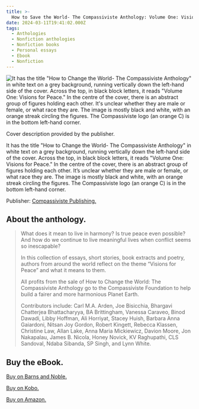 ```yaml
---
title: >-
  How to Save the World- The Compassiviste Anthology: Volume One: Visions for Peace
date: 2024-03-11T19:41:02.000Z
tags:
  - Anthologies
  - Nonfiction anthologies
  - Nonfiction books
  - Personal essays
  - Ebook
  - Nonfiction
---
```


![It has the title "How to Change the World- The Compassiviste Anthology" in white text on a grey background, running vertically down the left-hand side of the cover. Across the top, in black block letters, it reads "Volume One: Visions for Peace." In the centre of the cover, there is an abstract group of figures holding each other. It's unclear whether they are male or female, or what race they are. The image is mostly black and white, with an orange streak circling the figures. The Compassiviste logo (an orange C) is in the bottom left-hand corner.](/img/how-to-change-the-world-cover.jpeg)

Cover description provided by the publisher.

It has the title "How to Change the World- The Compassiviste Anthology" in white text on a grey background, running vertically down the left-hand side of the cover. Across the top, in black block letters, it reads "Volume One: Visions for Peace." In the centre of the cover, there is an abstract group of figures holding each other. It’s unclear whether they are male or female, or what race they are. The image is mostly black and white, with an orange streak circling the figures. The Compassiviste logo (an orange C) is in the bottom left-hand corner.

Publisher: [Compassiviste Publishing.](https://compassivistepublishing.com/contact/)

## About the anthology.

> What does it mean to live in harmony? Is true peace even possible? And how do we continue to live meaningful lives when conflict seems so inescapable?
>
> In this collection of essays, short stories, book extracts and poetry, authors from around the world reflect on the theme “Visions for Peace” and what it means to them.
>
> All profits from the sale of How to Change the World: The Compassiviste Anthology go to the Compassiviste Foundation to help build a fairer and more harmonious Planet Earth.
>
> Contributors include: Carl M.A. Arden, Joe Bisicchia, Bhargavi Chatterjea Bhattacharyya, BA Brittingham, Vanessa Caraveo, Binod Dawadi, Libby Hoffman, Ali Horriyat, Stacey Huish, Barbara Anna Gaiardoni, Nitsan Joy Gordon, Robert Kingett, Rebecca Klassen, Christine Law, Allan Lake, Anna Maria Mickiewicz, Davion Moore, Jon Nakapalau, James B. Nicola, Honey Novick, KV Raghupathi, CLS Sandoval, Ndaba Sibanda, SP Singh, and Lynn White.

## Buy the eBook.

[Buy on Barns and Noble.](https://www.barnesandnoble.com/w/visions-for-peace-compassiviste-authors-collective/1145056316?ean=2940179734314)

[Buy on Kobo.](https://www.kobo.com/au/en/ebook/visions-for-peace)

[Buy on Amazon.](https://www.amazon.com/How-Save-World-Compassiviste-Anthology-ebook/dp/B0CW1FVQSC/ref=sr_1_1?dib=eyJ2IjoiMSJ9.3VMDJ3WhIPl1NZ3o0Xmi_Q.2BIpD8QiZcu9ZaZwpUA0CABVH-8T6cX0eEp6ztqboq0&dib_tag=se&qid=1710159938&refinements=p_27%3ACompassiviste+Authors%27+Collective&s=digital-text&sr=1-1&text=Compassiviste+Authors%27+Collective)
